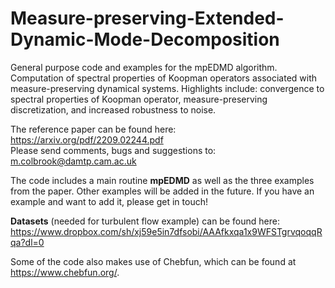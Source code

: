 # Measure-preserving-Extended-Dynamic-Mode-Decomposition
General purpose code and examples for the mpEDMD algorithm. Computation of spectral properties of Koopman operators associated with measure-preserving dynamical systems. Highlights include: convergence to spectral properties of Koopman operator, measure-preserving discretization, and increased robustness to noise.

The reference paper can be found here:<br>
https://arxiv.org/pdf/2209.02244.pdf<br>
Please send comments, bugs and suggestions to: m.colbrook@damtp.cam.ac.uk

The code includes a main routine **mpEDMD** as well as the three examples from the paper. Other examples will be added in the future. If you have an example and want to add it, please get in touch! 

**Datasets** (needed for turbulent flow example) can be found here: https://www.dropbox.com/sh/xj59e5in7dfsobi/AAAfkxqa1x9WFSTgrvqoqqRqa?dl=0

Some of the code also makes use of Chebfun, which can be found at https://www.chebfun.org/.
